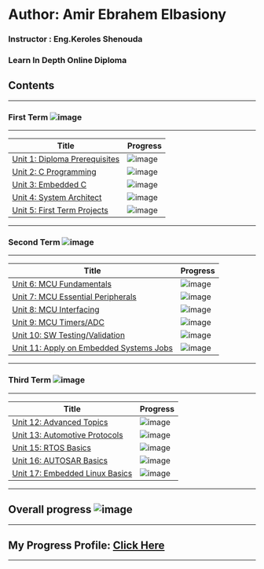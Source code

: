 # Author: Amir Ebrahem Elbasiony

### Instructor : Eng.Keroles Shenouda
### Learn In Depth Online Diploma

## Contents
__________________________________________________________________
### First Term ![image](https://progress-bar.dev/100/?title=FINISHED)
__________________________________________________________________
| Title | Progress |
| ----- | ------|
| [Unit 1: Diploma Prerequisites](https://github.com/AmirBasiony/Mastering_Embedded_Systems.git) | ![image](https://progress-bar.dev/100/?title=No_Assignments&color=bababa) |
| [Unit 2: C Programming](https://github.com/AmirBasiony/Mastering_Embedded_Systems/tree/main/Unit.2_C%20Programming) | ![image](https://progress-bar.dev/100/) |
| [Unit 3: Embedded C](https://github.com/AmirBasiony/Mastering_Embedded_Systems/tree/main/Unit.3_Embedded_C) | ![image](https://progress-bar.dev/100/) |
| [Unit 4: System Architect](https://github.com/AmirBasiony/Mastering_Embedded_Systems/tree/main/Unit_4_System_Architecture) | ![image](https://progress-bar.dev/100/) |
| [Unit 5: First Term Projects](https://github.com/AmirBasiony/Mastering_Embedded_Systems/tree/main/First_Term_Projects) | ![image](https://progress-bar.dev/100/) |
__________________________________________________________________

### Second Term ![image](https://progress-bar.dev/66/?title=IN_PROGRESS&color=ff00ff)
__________________________________________________________________
| Title | Progress |
| ----- | ------|
| [Unit 6: MCU Fundamentals](https://github.com/AmirBasiony/Mastering_Embedded_Systems/tree/main/Unit_6_MCU_Fundamentals) | ![image](https://progress-bar.dev/100/) |
| [Unit 7: MCU Essential Peripherals](https://github.com/AmirBasiony/Mastering_Embedded_Systems/tree/main/Unit_7_MCU_Essential_Peripherals) | ![image](https://progress-bar.dev/100/) |
| [Unit 8: MCU Interfacing](https://github.com/AmirBasiony/Mastering_Embedded_Systems/tree/main/Unit_8_MCU_Interfacing) | ![image](https://progress-bar.dev/100/) |
| [Unit 9: MCU Timers/ADC](https://github.com/AmirBasiony/Mastering_Embedded_Systems/tree/main/Unit_9_MCU_Timers_ADC) | ![image](https://progress-bar.dev/100/) |
| [Unit 10: SW Testing/Validation](https://github.com/AmirBasiony/Mastering_Embedded_Systems.git) | ![image](https://progress-bar.dev/0/) |
| [Unit 11: Apply on Embedded Systems Jobs](https://github.com/AmirBasiony/Mastering_Embedded_Systems.git) | ![image](https://progress-bar.dev/0/?title=Exams&color=bababa) |
__________________________________________________________________

### Third Term ![image](https://progress-bar.dev/0/?title=Start_Soon&color=ff0000)
__________________________________________________________________
| Title | Progress |
| ----- | ------|
| [Unit 12: Advanced Topics](https://github.com/AmirBasiony/Mastering_Embedded_Systems.git) | ![image](https://progress-bar.dev/0/) |
| [Unit 13: Automotive Protocols](https://github.com/AmirBasiony/Mastering_Embedded_Systems.git) | ![image](https://progress-bar.dev/0/) |
| [Unit 15: RTOS Basics](https://github.com/AmirBasiony/Mastering_Embedded_Systems.git) | ![image](https://progress-bar.dev/0/) |
| [Unit 16: AUTOSAR Basics](https://github.com/AmirBasiony/Mastering_Embedded_Systems.git) | ![image](https://progress-bar.dev/0/) |
| [Unit 17: Embedded Linux Basics](https://github.com/AmirBasiony/Mastering_Embedded_Systems.git) | ![image](https://progress-bar.dev/0/) |
__________________________________________________________________

## Overall progress ![image](https://github.com/AmirBasiony/Mastering_Embedded_Systems/blob/main/First%20Term%20Certificate.png)
___

## My Progress Profile: [Click Here](https://www.learn-in-depth.com/online-diploma/amirbasiony14%40gmail.com)

---